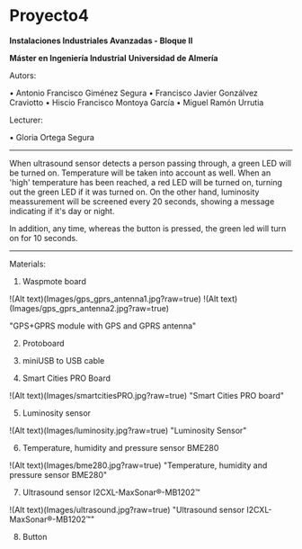 ﻿# Proyecto4

**Instalaciones Industriales Avanzadas - Bloque II**

**Máster en Ingeniería Industrial**
**Universidad de Almería**

Autors:

•	Antonio Francisco Giménez Segura
•	Francisco Javier Gonzálvez Craviotto
•	Hiscio Francisco Montoya García
•	Miguel Ramón Urrutia

Lecturer:

•	Gloria Ortega Segura

---

When ultrasound sensor detects a person passing through, a green LED will be turned on.
Temperature will be taken into account as well. When an 'high' temperature has been 
reached, a red LED will be turned on, turning out the green LED if it was turned on.
On the other hand, luminosity meassurement will be screened every 20 seconds, showing a 
message indicating if it's day or night.

In addition, any time, whereas the button is pressed, the green led will turn on for 10 seconds.

---

Materials:

1. Waspmote board

!(Alt text)(Images/gps_gprs_antenna1.jpg?raw=true)
!(Alt text)(Images/gps_gprs_antenna2.jpg?raw=true)

"GPS+GPRS module with GPS and GPRS antenna"

2. Protoboard

3. miniUSB to USB cable

4. Smart Cities PRO Board

!(Alt text)(Images/smartcitiesPRO.jpg?raw=true)
"Smart Cities PRO board"

5. Luminosity sensor

!(Alt text)(Images/luminosity.jpg?raw=true)
"Luminosity Sensor"

6. Temperature, humidity and pressure sensor BME280

!(Alt text)(Images/bme280.jpg?raw=true)
"Temperature, humidity and pressure sensor BME280"

7. Ultrasound sensor I2CXL-MaxSonar®-MB1202™

!(Alt text)(Images/ultrasound.jpg?raw=true)
"Ultrasound sensor I2CXL-MaxSonar®-MB1202™"

8. Button